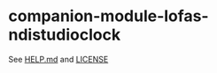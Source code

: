 # companion-module-lofas-ndistudioclock

See [HELP.md](./companion/HELP.md) and [LICENSE](./LICENSE)
